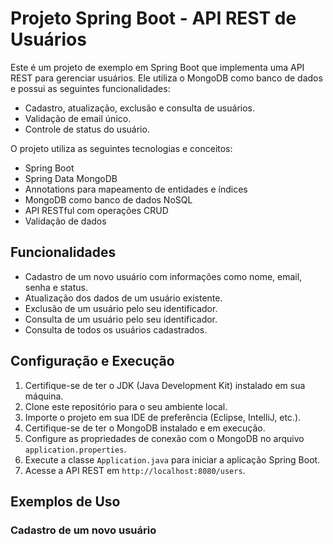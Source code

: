 # Projeto Spring Boot - API REST de Usuários

Este é um projeto de exemplo em Spring Boot que implementa uma API REST para gerenciar usuários. Ele utiliza o MongoDB como banco de dados e possui as seguintes funcionalidades:

- Cadastro, atualização, exclusão e consulta de usuários.
- Validação de email único.
- Controle de status do usuário.

O projeto utiliza as seguintes tecnologias e conceitos:

- Spring Boot
- Spring Data MongoDB
- Annotations para mapeamento de entidades e índices
- MongoDB como banco de dados NoSQL
- API RESTful com operações CRUD
- Validação de dados

## Funcionalidades

- Cadastro de um novo usuário com informações como nome, email, senha e status.
- Atualização dos dados de um usuário existente.
- Exclusão de um usuário pelo seu identificador.
- Consulta de um usuário pelo seu identificador.
- Consulta de todos os usuários cadastrados.

## Configuração e Execução

1. Certifique-se de ter o JDK (Java Development Kit) instalado em sua máquina.
2. Clone este repositório para o seu ambiente local.
3. Importe o projeto em sua IDE de preferência (Eclipse, IntelliJ, etc.).
4. Certifique-se de ter o MongoDB instalado e em execução.
5. Configure as propriedades de conexão com o MongoDB no arquivo `application.properties`.
6. Execute a classe `Application.java` para iniciar a aplicação Spring Boot.
7. Acesse a API REST em `http://localhost:8080/users`.

## Exemplos de Uso

### Cadastro de um novo usuário

